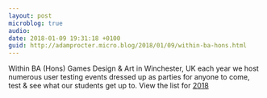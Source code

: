 ```yaml
---
layout: post
microblog: true
audio: 
date: 2018-01-09 19:31:18 +0100
guid: http://adamprocter.micro.blog/2018/01/09/within-ba-hons.html
---
```

Within BA (Hons) Games Design & Art in Winchester, UK each year we host numerous user testing events dressed up as parties for anyone to come, test & see what our students get up to. View the list for [2018](https://medium.com/p/ba-hons-games-design-art-events-2018-bd81bab15e2a)
